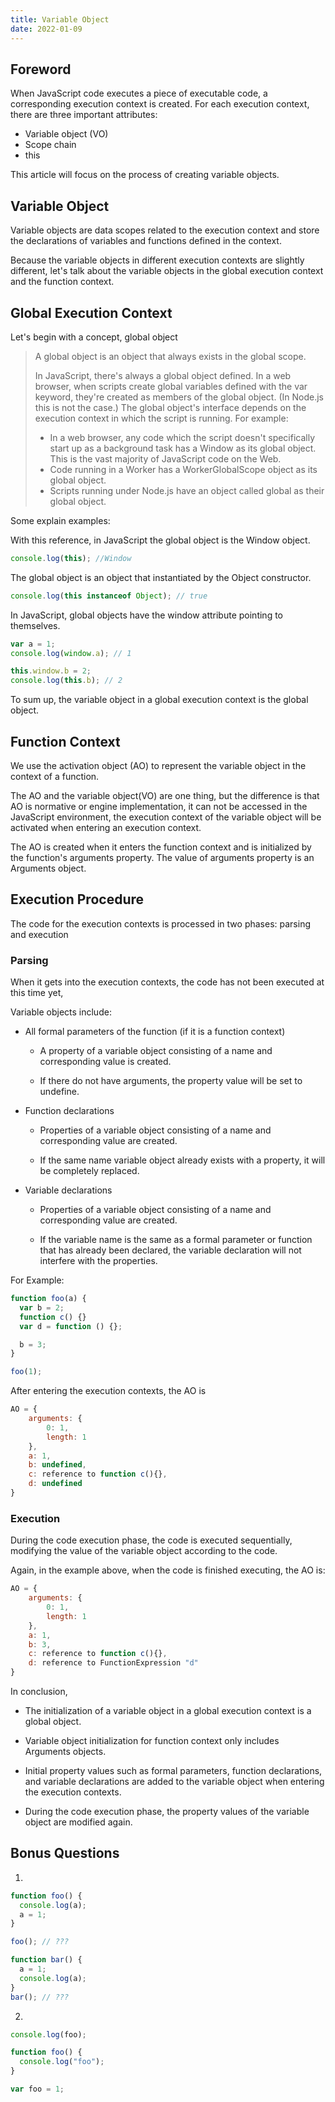 ```yaml
---
title: Variable Object
date: 2022-01-09
---
```


## Foreword

When JavaScript code executes a piece of executable code, a corresponding execution context is created.
For each execution context, there are three important attributes:

- Variable object (VO)
- Scope chain
- this

This article will focus on the process of creating variable objects.

## Variable Object

Variable objects are data scopes related to the execution context and store the declarations of variables and functions defined in the context.

Because the variable objects in different execution contexts are slightly different, let's talk about the variable objects in the global execution context and the function context.

## Global Execution Context

Let's begin with a concept, global object

> A global object is an object that always exists in the global scope.
>
> In JavaScript, there's always a global object defined. In a web browser, when scripts create global variables defined with the var keyword, they're created as members of the global object. (In Node.js this is not the case.) The global object's interface depends on the execution context in which the script is running. For example:
>
> - In a web browser, any code which the script doesn't specifically start up as a background task has a Window as its global object. This is the vast majority of JavaScript code on the Web.
> - Code running in a Worker has a WorkerGlobalScope object as its global object.
> - Scripts running under Node.js have an object called global as their global object.

Some explain examples:

With this reference, in JavaScript the global object is the Window object.

```js
console.log(this); //Window
```

The global object is an object that instantiated by the Object constructor.

```js
console.log(this instanceof Object); // true
```

In JavaScript, global objects have the window attribute pointing to themselves.

```js
var a = 1;
console.log(window.a); // 1

this.window.b = 2;
console.log(this.b); // 2
```

To sum up, the variable object in a global execution context is the global object.

## Function Context

We use the activation object (AO) to represent the variable object in the context of a function.

The AO and the variable object(VO) are one thing, but the difference is that AO is normative or engine implementation, it can not be accessed in the JavaScript environment, the execution context of the variable object will be activated when entering an execution context.

The AO is created when it enters the function context and is initialized by the function's arguments property. The value of arguments property is an Arguments object.

## Execution Procedure

The code for the execution contexts is processed in two phases: parsing and execution

### Parsing

When it gets into the execution contexts, the code has not been executed at this time yet,

Variable objects include:

- All formal parameters of the function (if it is a function context)

  - A property of a variable object consisting of a name and corresponding value is created.

  - If there do not have arguments, the property value will be set to undefine.

- Function declarations

  - Properties of a variable object consisting of a name and corresponding value are created.

  - If the same name variable object already exists with a property, it will be completely replaced.

- Variable declarations

  - Properties of a variable object consisting of a name and corresponding value are created.

  - If the variable name is the same as a formal parameter or function that has already been declared, the variable declaration will not interfere with the properties.

For Example:

```js
function foo(a) {
  var b = 2;
  function c() {}
  var d = function () {};

  b = 3;
}

foo(1);
```

After entering the execution contexts, the AO is

```js
AO = {
    arguments: {
        0: 1,
        length: 1
    },
    a: 1,
    b: undefined,
    c: reference to function c(){},
    d: undefined
}
```

### Execution

During the code execution phase, the code is executed sequentially, modifying the value of the variable object according to the code.

Again, in the example above, when the code is finished executing, the AO is:

```js
AO = {
    arguments: {
        0: 1,
        length: 1
    },
    a: 1,
    b: 3,
    c: reference to function c(){},
    d: reference to FunctionExpression "d"
}
```

In conclusion,

- The initialization of a variable object in a global execution context is a global object.

- Variable object initialization for function context only includes Arguments objects.

- Initial property values such as formal parameters, function declarations, and variable declarations are added to the variable object when entering the execution contexts.

- During the code execution phase, the property values of the variable object are modified again.

## Bonus Questions

1.

```js
function foo() {
  console.log(a);
  a = 1;
}

foo(); // ???

function bar() {
  a = 1;
  console.log(a);
}
bar(); // ???
```

2.

```js
console.log(foo);

function foo() {
  console.log("foo");
}

var foo = 1;
```
